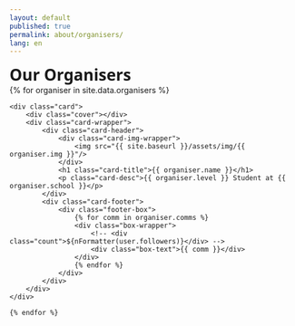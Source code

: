 ```yaml
---
layout: default
published: true
permalink: about/organisers/
lang: en
---
```


# Our Organisers


<style>
    h1, div, p {
        margin: 0px;
        padding: 0px;
        font-family: 'system-ui'
    }
    a{
        text-decoration: none;
        color: inherit;
    }
    .cover{
        height: 120px;
        width: 100%;
        background: #FF5C5C;
        position: absolute;
        left: 0px;
        top: 0px;
        border-top-left-radius: 5px;
        border-top-right-radius: 5px;
    }
    .card {
        position: relative;
        display: inline-block;
        background: #ffffff;
        border-radius: 5px;
        box-shadow:  0 12px 13px rgba(0,0,0,0.16), 0 12px 13px rgba(0,0,0,0.16);
        text-align: center;
        padding: 20px 50px;
        margin: 5px;
        padding-top: 5px;
        transition: all 0.5s;
    }
    .card .fa-github {
        position: absolute;
        color: #646464;
        font-size: 20px;
        top: 10px;
        right: 10px;
    }
    .card .card-title {
        color: #434343;
        margin-bottom: -8px;
        font-size: 25px;
        font-weight: 600;
    }
    .card .card-responsename {
        margin-bottom: 20px;
        color: #797979;
    }
    .card .card-desc {
        font-weight: 500;
        width: 250px;
        margin: auto;
        display: block;
        color: #3c3c3c;
    }
    .card .card-img-wrapper {
        position: relative;
        height: 160px;
        width: 160px;
        margin: 10px auto;
        margin-bottom: 20px;
    }
    .card .card-img-wrapper img {
        height: 100%;
        width: 100%;
        border-radius: 50%;
    }
    .card .card-footer {
        margin-top: 40px;
    }
    .card .card-footer .footer-box {
        position: relative;
        border-top: 2px solid #ff9b9b;
        box-shadow: 0 3px 6px -1px rgb(0 0 0 / 26%), 0 2px 4px -1px rgb(0 0 0 / 6%);
        border-radius: 5px;
        margin: 0 auto;
        padding: 10px;
        display: flex;
        justify-content: space-around;
    }
    .card .card-footer .footer-box .box-wrapper {
        position: relative;
    }
    .card .card-footer .footer-box .box-wrapper .count {
        font-family: 'consolas'
        color: #434343;
        font-size: 20px;
        font-weight: 600;
    }
    .card .card-footer .footer-box .box-wrapper .box-text {
        font-size: 12px;
        font-weight: 600;
        color: #00000085;
        letter-spacing: 0.5px;
    }
</style>


<section class="organisers">
    {% for organiser in site.data.organisers %}

    <div class="card">
        <div class="cover"></div>
        <div class="card-wrapper">
            <div class="card-header">
                <div class="card-img-wrapper">
                    <img src="{{ site.baseurl }}/assets/img/{{ organiser.img }}"/>
                </div>
                <h1 class="card-title">{{ organiser.name }}</h1>
                <p class="card-desc">{{ organiser.level }} Student at {{ organiser.school }}</p>
            </div>
            <div class="card-footer">
                <div class="footer-box">
                    {% for comm in organiser.comms %}
                    <div class="box-wrapper">
                        <!-- <div class="count">${nFormatter(user.followers)}</div> -->
                        <div class="box-text">{{ comm }}</div>
                    </div>
                    {% endfor %}
                </div>
            </div>
        </div>
    </div>

    {% endfor %}
</section>
